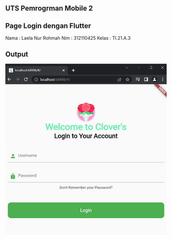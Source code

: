 ## UTS Pemrogrman Mobile 2

## Page Login dengan Flutter

Nama   : Laela Nur Rohmah
Nim    : 312110425
Kelas  : TI.21.A.3

## Output
![img1](img/output_login.png)
